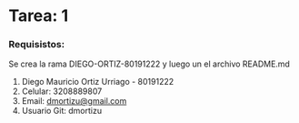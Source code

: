 # Tarea: 1

### Requisistos:

Se crea la rama DIEGO-ORTIZ-80191222 y luego un el archivo README.md

1. Diego Mauricio Ortiz Urriago - 80191222
2. Celular: 3208889807
3. Email: dmortizu@gmail.com
4. Usuario Git: dmortizu


